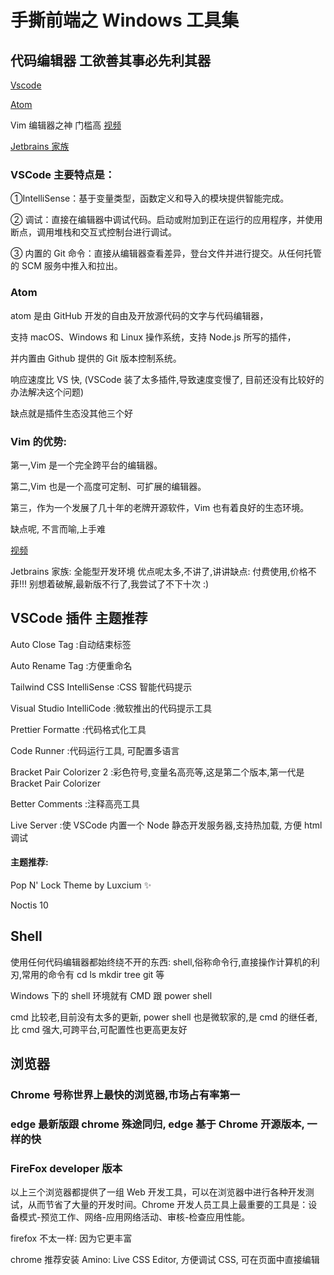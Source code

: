 <!--
 * @Author: DsCode
 * @Date: 2020-08-01 14:32:12
 * @LastEditors: DsCode
 * @LastEditTime: 2020-08-01 17:57:11
 * @FilePath: \优化版0.2\802讲义.md
-->

# 手撕前端之 Windows 工具集

## 代码编辑器 工欲善其事必先利其器

[Vscode](https://code.visualstudio.com/)

[Atom](https://atom.io/)

Vim 编辑器之神 门槛高 [视频](https://www.youtube.com/watch?v=T8z0E_1wrvI)

[Jetbrains 家族](https://www.jetbrains.com/zh-cn)

### VSCode 主要特点是：

①IntelliSense：基于变量类型，函数定义和导入的模块提供智能完成。

② 调试：直接在编辑器中调试代码。启动或附加到正在运行的应用程序，并使用断点，调用堆栈和交互式控制台进行调试。

③ 内置的 Git 命令：直接从编辑器查看差异，登台文件并进行提交。从任何托管的 SCM 服务中推入和拉出。

### Atom

atom 是由 GitHub 开发的自由及开放源代码的文字与代码编辑器，

支持 macOS、Windows 和 Linux 操作系统，支持 Node.js 所写的插件，

并内置由 Github 提供的 Git 版本控制系统。

响应速度比 VS 快, (VSCode 装了太多插件,导致速度变慢了, 目前还没有比较好的办法解决这个问题)

缺点就是插件生态没其他三个好

### Vim 的优势:

第一,Vim 是一个完全跨平台的编辑器。

第二,Vim 也是一个高度可定制、可扩展的编辑器。

第三，作为一个发展了几十年的老牌开源软件，Vim 也有着良好的生态环境。

缺点呢, 不言而喻,上手难

[视频](https://www.youtube.com/watch?v=T8z0E_1wrvI)

Jetbrains 家族: 全能型开发环境
优点呢太多,不讲了,讲讲缺点: 付费使用,价格不菲!!!
别想着破解,最新版不行了,我尝试了不下十次 :)

## VSCode 插件 主题推荐

Auto Close Tag :自动结束标签

Auto Rename Tag :方便重命名

Tailwind CSS IntelliSense :CSS 智能代码提示

Visual Studio IntelliCode :微软推出的代码提示工具

Prettier Formatte :代码格式化工具

Code Runner :代码运行工具, 可配置多语言

Bracket Pair Colorizer 2 :彩色符号,变量名高亮等,这是第二个版本,第一代是 Bracket Pair Colorizer

Better Comments :注释高亮工具

Live Server :使 VSCode 内置一个 Node 静态开发服务器,支持热加载, 方便 html 调试

#### 主题推荐:

Pop N' Lock Theme by Luxcium ✨

Noctis 10

## Shell

使用任何代码编辑器都始终绕不开的东西: shell,俗称命令行,直接操作计算机的利刃,常用的命令有 cd ls mkdir tree git 等

Windows 下的 shell 环境就有 CMD 跟 power shell

cmd 比较老,目前没有太多的更新,
power shell 也是微软家的,是 cmd 的继任者,比 cmd 强大,可跨平台,可配置性也更高更友好

## 浏览器

### Chrome 号称世界上最快的浏览器,市场占有率第一

### edge 最新版跟 chrome 殊途同归, edge 基于 Chrome 开源版本, 一样的快 

### FireFox developer 版本



以上三个浏览器都提供了一组 Web 开发工具，可以在浏览器中进行各种开发测试，从而节省了大量的开发时间。Chrome 开发人员工具上最重要的工具是：设备模式-预览工作、网络-应用网络活动、审核-检查应用性能。

firefox 不太一样: 因为它更丰富

chrome 推荐安装 Amino: Live CSS Editor, 方便调试 CSS, 可在页面中直接编辑

<!-- ## 源代码管理工具 -->
